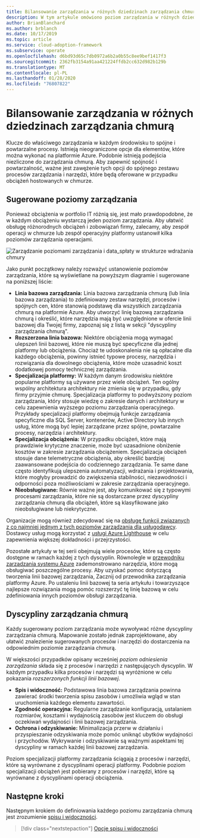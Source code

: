 ```yaml
---
title: Bilansowanie zarządzania w różnych dziedzinach zarządzania chmurą
description: W tym artykule omówiono poziom zarządzania w różnych dziedzinach zarządzania chmurą.
author: BrianBlanchard
ms.author: brblanch
ms.date: 10/17/2019
ms.topic: article
ms.service: cloud-adoption-framework
ms.subservice: operate
ms.openlocfilehash: d6bd93d65c7db0972a6b2a0b55c8ee9bef1417f3
ms.sourcegitcommit: 2362fb3154a91aa421224ffdb2cc632d982b129b
ms.translationtype: MT
ms.contentlocale: pl-PL
ms.lasthandoff: 01/28/2020
ms.locfileid: "76807822"
---
```

# <a name="management-leveling-across-cloud-management-disciplines"></a>Bilansowanie zarządzania w różnych dziedzinach zarządzania chmurą

Klucze do właściwego zarządzania w każdym środowisku to spójne i powtarzalne procesy. Istnieją nieograniczone opcje dla elementów, które można wykonać na platformie Azure. Podobnie istnieją podejścia niezliczone do zarządzania chmurą. Aby zapewnić spójność i powtarzalność, ważne jest zawężenie tych opcji do spójnego zestawu procesów zarządzania i narzędzi, które będą oferowane w przypadku obciążeń hostowanych w chmurze.

## <a name="suggested-management-levels"></a>Sugerowane poziomy zarządzania

Ponieważ obciążenia w portfolio IT różnią się, jest mało prawdopodobne, że w każdym obciążeniu wystarczą jeden poziom zarządzania. Aby ułatwić obsługę różnorodnych obciążeń i zobowiązań firmy, zalecamy, aby zespół operacji w chmurze lub zespół operacyjny platformy ustanowił kilka poziomów zarządzania operacjami.

![Zarządzanie poziomami zarządzania i data_spłaty w strukturze wdrażania chmury](../../_images/manage/cloud-management-maturity.png)

Jako punkt początkowy należy rozważyć ustanowienie poziomów zarządzania, które są wyświetlane na powyższym diagramie i sugerowane na poniższej liście:

- **Linia bazowa zarządzania:** Linia bazowa zarządzania chmurą (lub linia bazowa zarządzania) to zdefiniowany zestaw narzędzi, procesów i spójnych cen, które stanowią podstawę dla wszystkich zarządzania chmurą na platformie Azure. Aby utworzyć linię bazową zarządzania chmurą i określić, które narzędzia mają być uwzględnione w ofercie linii bazowej dla Twojej firmy, zapoznaj się z listą w sekcji "dyscypliny zarządzania chmurą".
- **Rozszerzona linia bazowa:** Niektóre obciążenia mogą wymagać ulepszeń linii bazowej, które nie muszą być specyficzne dla jednej platformy lub obciążenia. Chociaż te udoskonalenia nie są opłacalne dla każdego obciążenia, powinny istnieć typowe procesy, narzędzia i rozwiązania dla dowolnego obciążenia, które może uzasadnić koszt dodatkowej pomocy technicznej zarządzania.
- **Specjalizacja platformy:** W każdym danym środowisku niektóre popularne platformy są używane przez wiele obciążeń. Ten ogólny wspólny architektura architektury nie zmienia się w przypadku, gdy firmy przyjmie chmurę. Specjalizacja platformy to podwyższony poziom zarządzania, który stosuje wiedzę o zakresie danych i architektury w celu zapewnienia wyższego poziomu zarządzania operacyjnego. Przykłady specjalizacji platformy obejmują funkcje zarządzania specyficzne dla SQL Server, kontenerów, Active Directory lub innych usług, które mogą być lepiej zarządzane przez spójne, powtarzalne procesy, narzędzia i architektury.
- **Specjalizacja obciążenia:** W przypadku obciążeń, które mają prawdziwie krytyczne znaczenie, może być uzasadnione obniżenie kosztów w zakresie zarządzania obciążeniem. Specjalizacja obciążeń stosuje dane telemetryczne obciążenia, aby określić bardziej zaawansowane podejścia do codziennego zarządzania. Te same dane często identyfikują ulepszenia automatyzacji, wdrażania i projektowania, które mogłyby prowadzić do zwiększenia stabilności, niezawodności i odporności poza możliwościami w zakresie zarządzania operacyjnego.
- **Nieobsługiwane:** Równie ważne jest, aby komunikować się z typowymi procesami zarządzania, które nie są dostarczane przez dyscypliny zarządzania chmurą dla obciążeń, które są klasyfikowane jako nieobsługiwane lub niekrytyczne.

Organizacje mogą również zdecydować się na [obsługę funkcji związanych z co najmniej jednym z tych poziomów zarządzania dla usługodawcy](https://www.microsoft.com/cloud-adoption-framework-offers?ot=manage). Dostawcy usług mogą korzystać z [usługi Azure Lighthouse](https://azure.com/lighthouse) w celu zapewnienia większej dokładności i przejrzystości.

Pozostałe artykuły w tej serii obejmują wiele procesów, które są często dostępne w ramach każdej z tych dyscyplin.
Równolegle w [przewodniku zarządzania systemu Azure](../azure-management-guide/index.md) zademonstrowano narzędzia, które mogą obsługiwać poszczególne procesy. Aby uzyskać pomoc dotyczącą tworzenia linii bazowej zarządzania, Zacznij od przewodnika zarządzania platformy Azure. Po ustaleniu linii bazowej ta seria artykułu i towarzyszące najlepsze rozwiązania mogą pomóc rozszerzyć tę linię bazową w celu zdefiniowania innych poziomów obsługi zarządzania.

## <a name="cloud-management-disciplines"></a>Dyscypliny zarządzania chmurą

Każdy sugerowany poziom zarządzania może wywoływać różne dyscypliny zarządzania chmurą. Mapowanie zostało jednak zaprojektowane, aby ułatwić znalezienie sugerowanych procesów i narzędzi do dostarczenia na odpowiednim poziomie zarządzania chmurą.

W większości przypadków opisany wcześniej *poziom odniesienia zarządzania* składa się z procesów i narzędzi z następujących dyscyplin. W każdym przypadku kilka procesów i narzędzi są wyróżnione w celu pokazania *rozszerzonych funkcji linii bazowej*.

- **Spis i widoczność:** Podstawowa linia bazowa zarządzania powinna zawierać środki tworzenia spisu zasobów i umożliwia wgląd w stan uruchomienia każdego elementu zawartości.
- **Zgodność operacyjna:** Regularne zarządzanie konfiguracją, ustalaniem rozmiarów, kosztami i wydajnością zasobów jest kluczem do obsługi oczekiwań wydajności i linii bazowej zarządzania.
- **Ochrona i odzyskiwanie:** Minimalizacja przerw w działaniu i przyspieszanie odzyskiwania może pomóc uniknąć ubytków wydajności i przychodów. Wykrywanie i odzyskiwanie są ważnymi aspektami tej dyscypliny w ramach każdej linii bazowej zarządzania.

Poziom specjalizacji platformy zarządzania ściągają z procesów i narzędzi, które są wyrównane z dyscyplinami operacji platformy. Podobnie poziom specjalizacji obciążeń jest pobierany z procesów i narzędzi, które są wyrównane z dyscyplinami operacji obciążenia.

## <a name="next-steps"></a>Następne kroki

Następnym krokiem do definiowania każdego poziomu zarządzania chmurą jest zrozumienie [spisu i widoczności](./inventory.md).

> [!div class="nextstepaction"]
> [Opcje spisu i widoczności](./inventory.md)
